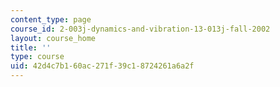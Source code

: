 ```yaml
---
content_type: page
course_id: 2-003j-dynamics-and-vibration-13-013j-fall-2002
layout: course_home
title: ''
type: course
uid: 42d4c7b1-60ac-271f-39c1-8724261a6a2f
---
```

